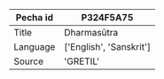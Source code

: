 |Pecha id | P324F5A75
| --- | --- 
|Title | Dharmasūtra 
|Language | ['English', 'Sanskrit']
|Source | 'GRETIL'